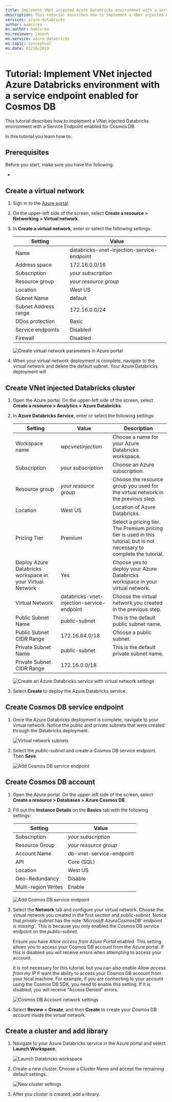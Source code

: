 ```yaml
---
title: Implement VNet injected Azure Databricks environment with a service endpoint enabled for Cosmos DB
description: This tutorial describes how to implement a VNet injected Databricks environment with a Service Endpoint enabled for Cosmos DB. 
services: azure-databricks
author: mamccrea
ms.author: mamccrea
ms.reviewer: jasonh
ms.service: azure-databricks
ms.topic: conceptual
ms.date: 03/18/2019
---
```


# Tutorial: Implement VNet injected Azure Databricks environment with a service endpoint enabled for Cosmos DB

This tutorial describes how to implement a VNet injected Databricks environment with a Service Endpoint enabled for Cosmos DB.

In this tutorial you learn how to:

## Prerequisites

Before you start, make sure you have the following:

* 

## Create a virtual network

1. Sign in to the [Azure portal](https://portal.azure.com/).

2. On the upper-left side of the screen, select **Create a resource > Networking > Virtual network**.

3. In **Create a virtual network**, enter or select the following settings:

   |Setting|Value|
   |-------|-----|
   |Name|databricks-vnet-injection-service-endpoint|
   |Address space|172.16.0.0/16|
   |Subscription|*your subscription*|
   |Resource group|*your resource group*|
   |Location|West US|
   |Subnet Name|default|
   |Subnet Address range|172.16.0.0/24|
   |DDos protection|Basic|
   |Service endpoints|Disabled|
   |Firewall|Disabled|

   ![Create virtual network parameters in Azure portal](./media/service-endpoint-cosmosdb/create-virtual-network.png)

4. When your virtual network deployment is complete, navigate to the virtual network and delete the default subnet. Your Azure Databricks deployment will 

## Create VNet injected Databricks cluster

1. Open the Azure portal. On the upper-left side of the screen, select **Create a resource > Analytics > Azure Databricks**.

2. In **Azure Databricks Service**, enter or select the following settings:

   |Setting|Value|Description|
   |-------|-----|-----------|
   |Workspace name|*wpcvnetinjection*|Choose a name for your Azure Databricks workspace.|
   |Subscription|*your subscription*|Choose an Azure subscription.|
   |Resource group|*your resource group*|Choose the resource group you used for the virtual network in the previous step.|
   |Location|West US|Location of Azure Databricks.|
   |Pricing Tier|Premium|Select a pricing tier. The Premium pricing tier is used in this tutorial, but is not necessary to complete the tutorial.|
   |Deploy Azure Databricks workspace in your Virtual Network|Yes|Choose yes to deploy your Azure Databricks workspace in your virtual network.|
   |Virtual Network|databricks-vnet-injection-service-endpoint|Choose the virtual network you created in the previous step.|
   |Public Subnet Name|public-subnet|This is the default public subnet name.|
   |Public Subnet CIDR Range|172.16.64.0/18|Choose a public subnet.|
   |Private Subnet Name|public-subnet|This is the default private subnet name.|Choose a private subnet.|
   |Private Subnet CIDR Range|172.16.0.0/18|

   ![Create an Azure Databricks service with virtual network settings](./media/service-endpoint-cosmosdb/create-databricks-workspace.png)

3. Select **Create** to deploy the Azure Databricks service.

## Create Cosmos DB service endpoint

1. Once the Azure Databricks deployment is complete, navigate to your virtual network. Notice the public and private subnets that were created through the Databricks deployment.

   ![Virtual network subnets](./media/service-endpoint-cosmosdb/virtual-network-subnets.png)

2. Select the *public-subnet* and create a Cosmos DB service endpoint. Then **Save**.
   
   ![Add Cosmos DB service endpoint](./media/service-endpoint-cosmosdb/add-cosmosdb-service-endpoint.png)

## Create Cosmos DB account

1. Open the Azure portal. On the upper-left side of the screen, select **Create a resource > Databases > Azure Cosmos DB**.

2. Fill out the **Instance Details** on the **Basics** tab with the following settings:

   |Setting|Value|
   |-------|-----|
   |Subscription|*your subscription*|
   |Resource Group|*your resource group*|
   |Account Name|db-vnet-service-endpoint|
   |API|Core (SQL)|
   |Location|West US|
   |Geo-Redundancy|Disable|
   |Multi-region Writes|Enable|

   ![Add Cosmos DB service endpoint](./media/service-endpoint-cosmosdb/create-cosmosdb-account-basics.png)

3. Select the **Network** tab and configure your virtual network. Choose the virtual network you created in the first section and *public-subnet*. Notice that *private-subnet* has the note *'Microsoft AzureCosmosDB' endpoint is missing'*. This is because you only enabled the Cosmos DB service endpoint on the *public-subnet*. 

   Ensure you have *Allow access from Azure Portal* enabled. This setting allows you to access your Cosmos DB account from the Azure portal. If this is disabled you will receive errors when attempting to access your account. 

   It is not necessary for this tutorial, but you can also enable *Allow access from my IP* if want the ability to access your Cosmos DB account from your local machine. For example, if you are connecting to your account using the Cosmos DB SDK, you need to enable this setting. If it is disabled, you will receive "Access Denied" errors.

   ![Cosmos DB Account network settings](./media/service-endpoint-cosmosdb/create-cosmosdb-account-network.png)

4. Select **Review + Create**, and then **Create** to create your Cosmos DB account inside the virtual network.

## Create a cluster and add library

1. Navigate to your Azure Databricks service in the Azure portal and select **Launch Workspace**.

   ![Launch Databricks workspace](./media/service-endpoint-cosmosdb/launch-workspace.png)

2. Create a new cluster. Choose a Cluster Name and accept the remaining default settings.

   ![New cluster settings](./media/service-endpoint-cosmosdb/new-cluster.png)

3. After you cluster is created, add a library.